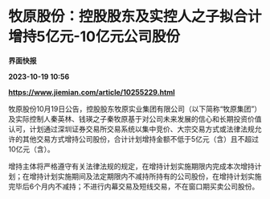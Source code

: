 # 牧原股份：控股股东及实控人之子拟合计增持5亿元-10亿元公司股份
**界面快报**

**2023-10-19 10:56**

**https://www.jiemian.com/article/10255229.html**

牧原股份10月19日公告，控股股东牧原实业集团有限公司（以下简称“牧原集团”）及实际控制人秦英林、钱瑛之子秦牧原基于对公司未来发展的信心和长期投资价值认可，计划通过深圳证券交易所交易系统以集中竞价、大宗交易方式或法律法规允许的其他交易方式增持公司股份，合计计划增持金额不低于5亿元（含）且不超过10亿元（含）。

增持主体将严格遵守有关法律法规的规定，在增持计划实施期限内完成本次增持计划；在增持计划实施期间及法定期限内不减持所持有的公司股份，在增持计划实施完毕后6个月内不减持；不进行内幕交易及短线交易，不在窗口期买卖公司股份。